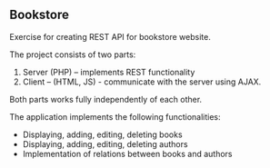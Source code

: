 <h2>Bookstore</h2>

Exercise for creating REST API for bookstore website.

The project consists of two parts:

1. Server (PHP) – implements REST functionality
2. Client – (HTML, JS) - communicate with the server using AJAX.

Both parts works fully independently of each other.

The application implements the following functionalities:

<ul>
  <li>Displaying, adding, editing, deleting books</li>
  <li>Displaying, adding, editing, deleting authors</li>
  <li>Implementation of relations between books and authors</li>
</ul>
